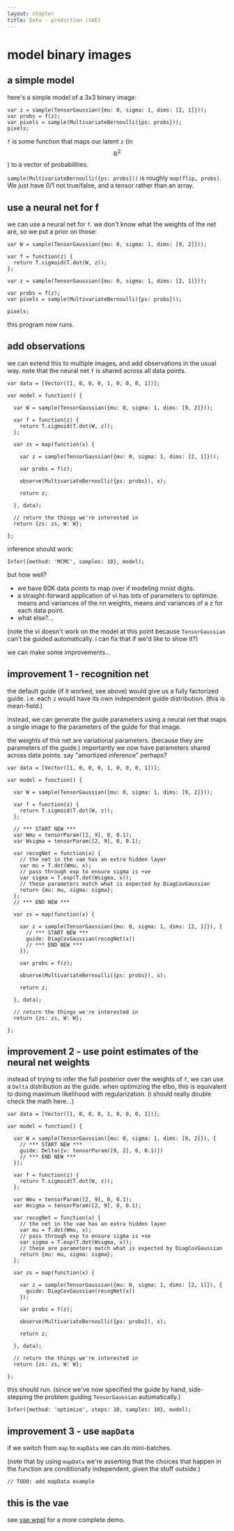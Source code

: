 ```yaml
---
layout: chapter
title: Data - prediction (VAE)
---
```


# model binary images

## a simple model

here's a simple model of a 3x3 binary image:

    var z = sample(TensorGaussian({mu: 0, sigma: 1, dims: [2, 1]}));
    var probs = f(z);
    var pixels = sample(MultivariateBernoulli({ps: probs}));
    pixels;

`f` is some function that maps our latent `z` (in $$\mathbb{R}^2$$) to a vector of
probabilities.


`sample(MultivariateBernoulli({ps: probs}))` is roughly `map(flip, probs)`. We just have 0/1 not true/false, and a tensor rather than an array.

## use a neural net for f


we can use a neural net for `f`. we don't know what the weights of the
net are, so we put a prior on those:


    var W = sample(TensorGaussian({mu: 0, sigma: 1, dims: [9, 2]}));

    var f = function(z) {
      return T.sigmoid(T.dot(W, z));
    };

    var z = sample(TensorGaussian({mu: 0, sigma: 1, dims: [2, 1]}));

    var probs = f(z);
    var pixels = sample(MultivariateBernoulli({ps: probs}));

    pixels;

this program now runs.


## add observations

we can extend this to multiple images, and add observations in the
usual way. note that the neural net `f` is shared across all data points.

    var data = [Vector([1, 0, 0, 0, 1, 0, 0, 0, 1])];

    var model = function() {

      var W = sample(TensorGaussian({mu: 0, sigma: 1, dims: [9, 2]}));

      var f = function(z) {
        return T.sigmoid(T.dot(W, z));
      };

      var zs = map(function(x) {

        var z = sample(TensorGaussian({mu: 0, sigma: 1, dims: [2, 1]}));

        var probs = f(z);

        observe(MultivariateBernoulli({ps: probs}), x);

        return z;

      }, data);

      // return the things we're interested in
      return {zs: zs, W: W};

    };


inference should work:

    Infer({method: 'MCMC', samples: 10}, model);

but how well?

* we have 60K data points to map over if modeling mnist digits.
* a straight-forward application of vi has *lots* of parameters to
  optimize. means and variances of the nn weights, means and variances
  of a z for each data point.
* what else?...

(note the vi doesn't work on the model at this point because
`TensorGaussian` can't be guided automatically. i can fix that if we'd
like to show it?)

we can make some improvements...

## improvement 1 - recognition net

the default guide (if it worked, see above) would give us a fully
factorized guide. i.e. each `z` would have its own independent guide
distribution. (this is mean-field.)

instead, we can generate the guide parameters using a neural net that
maps a single image to the parameters of the guide for that image.

the weights of this net are variational parameters. (because they are
parameters of the guide.) importantly we now have parameters shared
across data points. say "amortized inference" perhaps?

    var data = [Vector([1, 0, 0, 0, 1, 0, 0, 0, 1])];

    var model = function() {

      var W = sample(TensorGaussian({mu: 0, sigma: 1, dims: [9, 2]}));

      var f = function(z) {
        return T.sigmoid(T.dot(W, z));
      };

      // *** START NEW ***
      var Wmu = tensorParam([2, 9], 0, 0.1);
      var Wsigma = tensorParam([2, 9], 0, 0.1);

      var recogNet = function(x) {
        // the net in the vae has an extra hidden layer
        var mu = T.dot(Wmu, x);
        // pass through exp to ensure sigma is +ve
        var sigma = T.exp(T.dot(Wsigma, x));
        // these parameters match what is expected by DiagCovGaussian
        return {mu: mu, sigma: sigma};
      };
      // *** END NEW ***

      var zs = map(function(x) {

        var z = sample(TensorGaussian({mu: 0, sigma: 1, dims: [2, 1]}), {
          // *** START NEW ***
          guide: DiagCovGaussian(recogNet(x))
          // *** END NEW ***
        });

        var probs = f(z);

        observe(MultivariateBernoulli({ps: probs}), x);

        return z;

      }, data);

      // return the things we're interested in
      return {zs: zs, W: W};

    };



## improvement 2 - use point estimates of the neural net weights

instead of trying to infer the full posterior over the weights of `f`,
we can use a `Delta` distribution as the guide. when optimizing the
elbo, this is equivalent to doing maximum likelihood with
regularization. (i should really double check the math here...)

    var data = [Vector([1, 0, 0, 0, 1, 0, 0, 0, 1])];

    var model = function() {

      var W = sample(TensorGaussian({mu: 0, sigma: 1, dims: [9, 2]}), {
        // *** START NEW ***
        guide: Delta({v: tensorParam([9, 2], 0, 0.1)})
        // *** END NEW ***
      });

      var f = function(z) {
        return T.sigmoid(T.dot(W, z));
      };

      var Wmu = tensorParam([2, 9], 0, 0.1);
      var Wsigma = tensorParam([2, 9], 0, 0.1);

      var recogNet = function(x) {
        // the net in the vae has an extra hidden layer
        var mu = T.dot(Wmu, x);
        // pass through exp to ensure sigma is +ve
        var sigma = T.exp(T.dot(Wsigma, x));
        // these are parameters match what is expected by DiagCovGaussian
        return {mu: mu, sigma: sigma};
      };

      var zs = map(function(x) {

        var z = sample(TensorGaussian({mu: 0, sigma: 1, dims: [2, 1]}), {
          guide: DiagCovGaussian(recogNet(x))
        });

        var probs = f(z);

        observe(MultivariateBernoulli({ps: probs}), x);

        return z;

      }, data);

      // return the things we're interested in
      return {zs: zs, W: W};

    };


this should run. (since we've now specified the guide by hand,
side-stepping the problem guiding `TensorGaussian` automatically.)

    Infer({method: 'optimize', steps: 10, samples: 10}, model);

## improvement 3 - use `mapData`

if we switch from `map` to `mapData` we can do mini-batches.

(note that by using `mapData` we're asserting that the choices that
happen in the function are conditionally independent, given the stuff
outside.)

    // TODO: add mapData example

## this is the vae

see
[vae.wppl](https://github.com/probmods/webppl-daipp/blob/master/examples/vae.wppl)
for a more complete demo.
